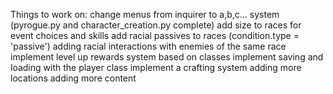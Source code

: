 Things to work on:
change menus from inquirer to a,b,c... system (pyrogue.py and character_creation.py complete)
add size to races for event choices and skills
add racial passives to races (condition.type = 'passive')
adding racial interactions with enemies of the same race
implement level up rewards system based on classes
implement saving and loading with the player class
implement a crafting system
adding more locations
adding more content